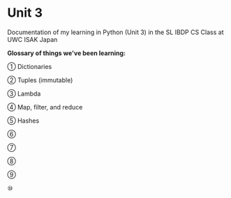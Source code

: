 Unit 3 
======

Documentation of my learning in Python (Unit 3) in the SL IBDP CS Class at UWC ISAK Japan 

**Glossary of things we've been learning:**

① Dictionaries

② Tuples (immutable) 

③ Lambda 

④ Map, filter, and reduce

⑤ Hashes

⑥

⑦

⑧

⑨

⑩

